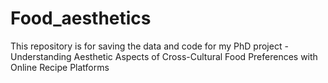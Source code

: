 # Food_aesthetics
This repository is for saving the data and code for my PhD project - Understanding Aesthetic Aspects of Cross-Cultural Food Preferences with Online Recipe Platforms
